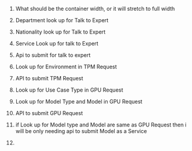 
1. What should be the container width, or it will stretch to full width

2. Department look up for Talk to Expert
3. Nationality look up for Talk to Expert
4. Service Look up for talk to Expert
5. Api to submit for talk to expert

6. Look up for Environment in TPM Request
7. API to submit TPM Request

8. Look up for Use Case Type in GPU Request
9. Look up for Model Type and Model in GPU Request
10.  API to submit GPU Request

11. if Look up for Model type and Model are same as GPU Request then i will be only needing api to submit Model as a Service
12. 
